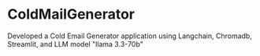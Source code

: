 # ColdMailGenerator
Developed a Cold Email Generator application using Langchain, Chromadb, Streamlit, and LLM model "llama 3.3-70b"

